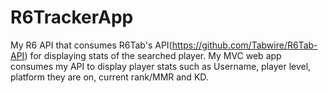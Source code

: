 # R6TrackerApp

My R6 API that consumes R6Tab's API(https://github.com/Tabwire/R6Tab-API) for displaying stats of the searched player. My MVC web app consumes my API to display player stats such as Username, player level, platform they are on, current rank/MMR and KD.  
